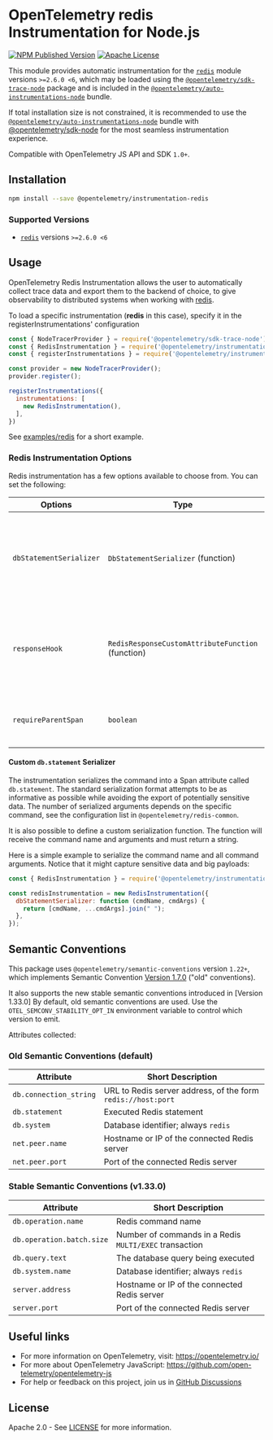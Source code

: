 # OpenTelemetry redis Instrumentation for Node.js

[![NPM Published Version][npm-img]][npm-url]
[![Apache License][license-image]][license-image]

This module provides automatic instrumentation for the [`redis`](https://github.com/NodeRedis/node_redis) module versions `>=2.6.0 <6`, which may be loaded using the [`@opentelemetry/sdk-trace-node`](https://github.com/open-telemetry/opentelemetry-js/tree/main/packages/opentelemetry-sdk-trace-node) package and is included in the [`@opentelemetry/auto-instrumentations-node`](https://www.npmjs.com/package/@opentelemetry/auto-instrumentations-node) bundle.

If total installation size is not constrained, it is recommended to use the [`@opentelemetry/auto-instrumentations-node`](https://www.npmjs.com/package/@opentelemetry/auto-instrumentations-node) bundle with [@opentelemetry/sdk-node](`https://www.npmjs.com/package/@opentelemetry/sdk-node`) for the most seamless instrumentation experience.

Compatible with OpenTelemetry JS API and SDK `1.0+`.

## Installation

```bash
npm install --save @opentelemetry/instrumentation-redis
```

### Supported Versions

- [`redis`](https://www.npmjs.com/package/redis) versions `>=2.6.0 <6`

## Usage

OpenTelemetry Redis Instrumentation allows the user to automatically collect trace data and export them to the backend of choice, to give observability to distributed systems when working with [redis](https://www.npmjs.com/package/redis).

To load a specific instrumentation (**redis** in this case), specify it in the registerInstrumentations' configuration

```javascript
const { NodeTracerProvider } = require('@opentelemetry/sdk-trace-node');
const { RedisInstrumentation } = require('@opentelemetry/instrumentation-redis');
const { registerInstrumentations } = require('@opentelemetry/instrumentation');

const provider = new NodeTracerProvider();
provider.register();

registerInstrumentations({
  instrumentations: [
    new RedisInstrumentation(),
  ],
})
```

See [examples/redis](https://github.com/open-telemetry/opentelemetry-js-contrib/tree/main/examples/redis) for a short example.

### Redis Instrumentation Options

Redis instrumentation has a few options available to choose from. You can set the following:

| Options                 | Type                                              | Description                                                                                                    |
| ----------------------- | ------------------------------------------------- | -------------------------------------------------------------------------------------------------------------- |
| `dbStatementSerializer` | `DbStatementSerializer` (function)                | Redis instrumentation will serialize the command to the `db.statement` attribute using the specified function. |
| `responseHook`          | `RedisResponseCustomAttributeFunction` (function) | Function for adding custom attributes on db response. Receives params: `span, moduleVersion, cmdName, cmdArgs` |
| `requireParentSpan`     | `boolean`                                         | Require parent to create redis span, default when unset is false.                                              |

#### Custom `db.statement` Serializer

The instrumentation serializes the command into a Span attribute called `db.statement`. The standard serialization format attempts to be as informative as possible while avoiding the export of potentially sensitive data. The number of serialized arguments depends on the specific command, see the configuration
list in `@opentelemetry/redis-common`.

It is also possible to define a custom serialization function. The function
will receive the command name and arguments and must return a string.

Here is a simple example to serialize the command name and all command arguments.
Notice that it might capture sensitive data and big payloads:

```javascript
const { RedisInstrumentation } = require('@opentelemetry/instrumentation-redis');

const redisInstrumentation = new RedisInstrumentation({
  dbStatementSerializer: function (cmdName, cmdArgs) {
    return [cmdName, ...cmdArgs].join(" ");
  },
});
```

## Semantic Conventions


This package uses `@opentelemetry/semantic-conventions` version `1.22+`, which implements Semantic Convention [Version 1.7.0](https://github.com/open-telemetry/opentelemetry-specification/blob/v1.7.0/semantic_conventions/README.md) ("old" conventions).

It also supports the new stable semantic conventions introduced in [Version 1.33.0]
By default, old semantic conventions are used. Use the `OTEL_SEMCONV_STABILITY_OPT_IN` environment variable to control which version to emit.

Attributes collected:

### Old Semantic Conventions (default)

| Attribute              | Short Description                                            |
|------------------------|--------------------------------------------------------------|
| `db.connection_string` | URL to Redis server address, of the form `redis://host:port` |
| `db.statement`         | Executed Redis statement                                     |
| `db.system`            | Database identifier; always `redis`                          |
| `net.peer.name`        | Hostname or IP of the connected Redis server                 |
| `net.peer.port`        | Port of the connected Redis server                           |

### Stable Semantic Conventions (v1.33.0)

| Attribute              | Short Description                                            |
|------------------------|--------------------------------------------------------------|
| `db.operation.name` | Redis command name |
| `db.operation.batch.size` | Number of commands in a Redis `MULTI/EXEC` transaction |
| `db.query.text`         | The database query being executed                                     |
| `db.system.name`            | Database identifier; always `redis`                          |
| `server.address`        | Hostname or IP of the connected Redis server                 |
| `server.port`        | Port of the connected Redis server                           |

## Useful links

- For more information on OpenTelemetry, visit: <https://opentelemetry.io/>
- For more about OpenTelemetry JavaScript: <https://github.com/open-telemetry/opentelemetry-js>
- For help or feedback on this project, join us in [GitHub Discussions][discussions-url]

## License

Apache 2.0 - See [LICENSE][license-url] for more information.

[discussions-url]: https://github.com/open-telemetry/opentelemetry-js/discussions
[license-url]: https://github.com/open-telemetry/opentelemetry-js-contrib/blob/main/LICENSE
[license-image]: https://img.shields.io/badge/license-Apache_2.0-green.svg?style=flat
[npm-url]: https://www.npmjs.com/package/@opentelemetry/instrumentation-redis
[npm-img]: https://img.shields.io/npm/v/%40opentelemetry%2Finstrumentation-redis.svg

